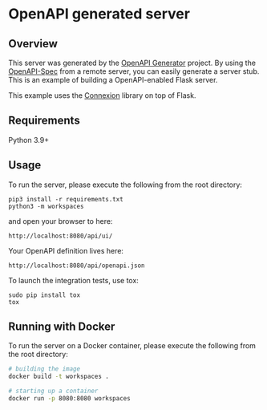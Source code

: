 # OpenAPI generated server

## Overview
This server was generated by the [OpenAPI Generator](https://openapi-generator.tech) project. By using the
[OpenAPI-Spec](https://openapis.org) from a remote server, you can easily generate a server stub.  This
is an example of building a OpenAPI-enabled Flask server.

This example uses the [Connexion](https://github.com/zalando/connexion) library on top of Flask.

## Requirements
Python 3.9+

## Usage
To run the server, please execute the following from the root directory:

```
pip3 install -r requirements.txt
python3 -m workspaces
```

and open your browser to here:

```
http://localhost:8080/api/ui/
```

Your OpenAPI definition lives here:

```
http://localhost:8080/api/openapi.json
```

To launch the integration tests, use tox:
```
sudo pip install tox
tox
```

## Running with Docker

To run the server on a Docker container, please execute the following from the root directory:

```bash
# building the image
docker build -t workspaces .

# starting up a container
docker run -p 8080:8080 workspaces
```